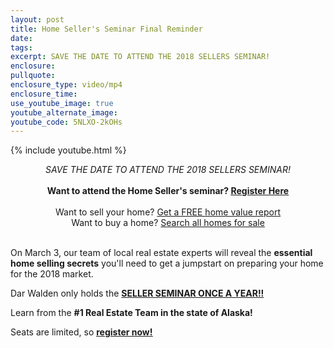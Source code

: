 ```yaml
---
layout: post
title: Home Seller's Seminar Final Reminder
date:
tags:
excerpt: SAVE THE DATE TO ATTEND THE 2018 SELLERS SEMINAR!
enclosure:
pullquote:
enclosure_type: video/mp4
enclosure_time:
use_youtube_image: true
youtube_alternate_image:
youtube_code: 5NLXO-2kOHs
---
```


{% include youtube.html %}

<center><em>SAVE THE DATE TO ATTEND THE 2018 SELLERS SEMINAR!</em></center>

<center>&nbsp;</center>

<center><strong>Want to attend the Home Seller's seminar? <a href="http://www.alaskatopagent.com/Pages/Seminar.aspx"><u>Register Here</u></a></strong></center>

<center>&nbsp;</center>

<center>Want to sell your home? <a href="http://www.alaskatopagent.com/search/comparablehomes.aspx">Get a FREE home value report</a><br />Want to buy a home? <a href="http://www.alaskatopagent.com/search/ResidentialAdvancedSearch.aspx">Search all homes for sale</a></center>

<center>&nbsp;</center>

On March 3, our team of local real estate experts will reveal the **essential home selling secrets** you'll need to get a jumpstart on preparing your home for the 2018 market.&nbsp;

Dar Walden only holds the <u><strong>SELLER SEMINAR ONCE A YEAR!!</strong></u>

Learn from the **#1 Real Estate Team in the state of Alaska!**

Seats are limited, so [**<u>register now!</u>**](http://www.alaskatopagent.com/Pages/Seminar.aspx)
